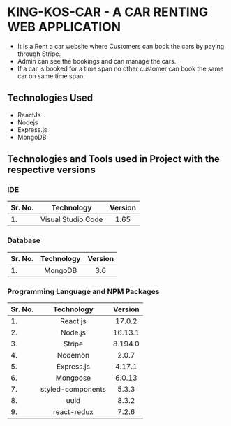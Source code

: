 # KING-KOS-CAR - A CAR RENTING WEB APPLICATION
- It is a Rent a car website where Customers can book the cars by paying through Stripe. 
- Admin can see the bookings and can manage the cars. 
- If a car is booked for a time span no other customer can book the same car on same time span.

## Technologies Used

- ReactJs
- Nodejs
- Express.js
- MongoDB

## Technologies and Tools used in Project with the respective versions

### IDE

| Sr. No. |     Technology     | Version |
| :------ | :----------------: | :-----: |
| 1.      | Visual Studio Code |  1.65   |

### Database

| Sr. No. | Technology | Version |
| :------ | :--------: | :-----: |
| 1.      |  MongoDB   |   3.6   |

### Programming Language and NPM Packages

| Sr. No. |  Technology  | Version |
| :------ | :----------: | :-----: |
| 1.      |   React.js   | 17.0.2 |
| 2.      |   Node.js    | 16.13.1 |
| 3.      |   Stripe     | 8.194.0 |
| 4.      |   Nodemon    |  2.0.7  |
| 5.      |  Express.js  |  4.17.1   |
| 6.      |   Mongoose   | 6.0.13  |
| 7.      |  styled-components   |  5.3.3  |
| 8.      |   uuid       |  8.3.2  |
| 9.      |   react-redux       |  7.2.6 |


